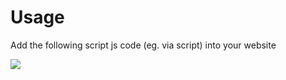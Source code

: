 <h1>Usage</h1>
<p>Add the following script js code (eg. via script) into your website
<p>
<script src="https://web-analytics-83e1.vercel.app/tracker.js"></script>
</p>
<img src="https://cdn.discordapp.com/attachments/715319623637270638/1154605596612505721/Group_1.png"/>